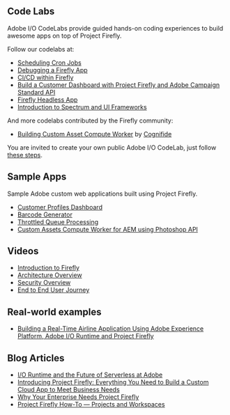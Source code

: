 ## Code Labs

Adobe I/O CodeLabs provide guided hands-on coding experiences to build awesome apps on top of Project Firefly.

Follow our codelabs at:
* [Scheduling Cron Jobs](https://adobeio-codelabs-alarms-adobedocs.project-helix.page/)
* [Debugging a Firefly App](https://adobeio-codelabs-debugging-adobedocs.project-helix.page/)
* [CI/CD within Firefly](https://adobeio-codelabs-ci-cd-adobedocs.project-helix.page/)
* [Build a Customer Dashboard with Project Firefly and Adobe Campaign Standard API](https://adobeio-codelabs-campaign-standard-adobedocs.project-helix.page/)
* [Firefly Headless App](https://adobeio-codelabs-barcode-adobedocs.project-helix.page/)
* [Introduction to Spectrum and UI Frameworks](https://adobeio-codelabs-spectrum-intro-adobedocs.project-helix.page/)

And more codelabs contributed by the Firefly community:
* [Building Custom Asset Compute Worker](https://adobeio-asset-compute-labs-cognifide.project-helix.page/) by [Cognifide](https://www.cognifide.com)

You are invited to create your own public Adobe I/O CodeLab, just follow [these steps](https://adobeio-codelabs-howto-adobedocs.project-helix.page/).

## Sample Apps

Sample Adobe custom web applications built using Project Firefly.

* [Customer Profiles Dashboard](https://github.com/AdobeDocs/adobeio-samples-customers-dashboard)
* [Barcode Generator](https://github.com/AdobeDocs/adobeio-samples-barcode-generator)
* [Throttled Queue Processing](https://github.com/AdobeDocs/adobeio-samples-throttled-processing)
* [Custom Assets Compute Worker for AEM using Photoshop API](https://github.com/AdobeDocs/adobeio-samples-assets-compute-photoshop)

## Videos

* [Introduction to Firefly](https://youtu.be/mkgpeWbHrjA)
* [Architecture Overview](https://youtu.be/LbAVytUm94g)
* [Security Overview](https://youtu.be/CHPDtDejy6Q)
* [End to End User Journey](https://youtu.be/N_0MxSIoKDM)

## Real-world examples

* [Building a Real-Time Airline Application Using Adobe Experience Platform, Adobe I/O Runtime and Project Firefly](https://www.netcentric.biz/insights/2020/06/building-an-aep-demo-with-firefly.html?utm_source=linkedin&utm_medium=social_nonpaid&utm_campaign=20_insights&utm_content=link_post&es_id=8e9abf83f6)


## Blog Articles

* [I/O Runtime and the Future of Serverless at Adobe](https://medium.com/adobetech/i-o-runtime-and-the-future-of-serverless-at-adobe-2c647b43d3a7)
* [Introducing Project Firefly: Everything You Need to Build a Custom Cloud App to Meet Business Needs](https://medium.com/adobetech/project-firefly-build-custom-cloud-native-adobe-apps-54d157adb473)
* [Why Your Enterprise Needs Project Firefly](https://medium.com/adobetech/why-your-enterprise-needs-project-firefly-9c2f2469a5f2)
* [Project Firefly How-To — Projects and Workspaces](https://medium.com/adobetech/project-firefly-how-to-projects-and-workspaces-9738d31338e7)


